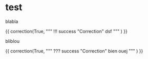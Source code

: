 # test

blabla

{{ correction(True, 
"""
!!! success \"Correction\"
    dsf
"""
)
}}

bliblou

{{
correction(True,
"""
??? success \"Correction\" 
    bien ouej
"""
)
}}

